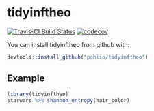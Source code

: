 
<!-- README.md is generated from README.Rmd. Please edit that file -->
tidyinftheo
===========

[![Travis-CI Build Status](https://travis-ci.org/pohlio/tidyinftheo.svg?branch=master)](https://travis-ci.org/pohlio/tidyinftheo) [![codecov](https://codecov.io/gh/pohlio/tidyinftheo/branch/master/graph/badge.svg)](https://codecov.io/gh/pohlio/tidyinftheo)

You can install tidyinftheo from github with:

``` r
devtools::install_github("pohlio/tidyinftheo")
```

Example
-------

``` r
library(tidyinftheo)
starwars %>% shannon_entropy(hair_color)
```
